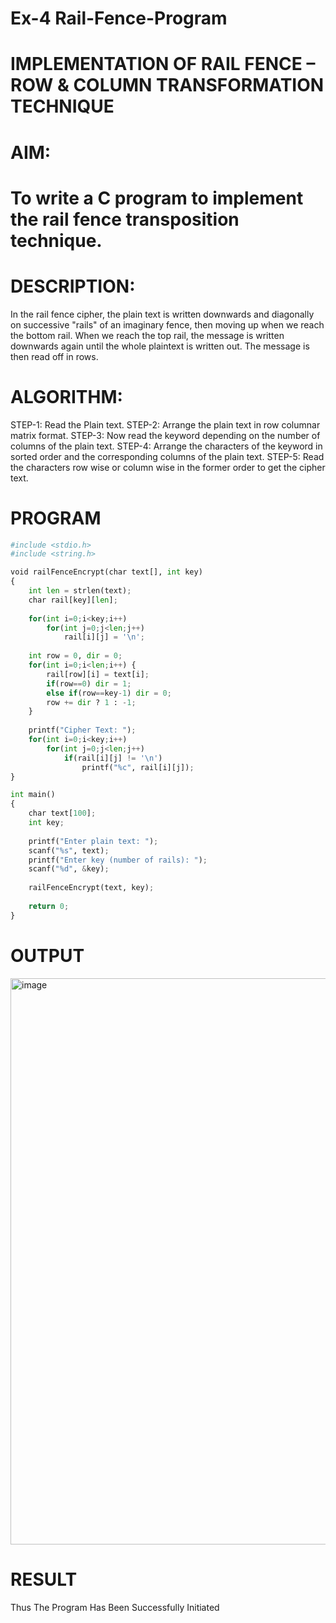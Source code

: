 # Ex-4 Rail-Fence-Program

# IMPLEMENTATION OF RAIL FENCE – ROW & COLUMN TRANSFORMATION TECHNIQUE

# AIM:

# To write a C program to implement the rail fence transposition technique.

# DESCRIPTION:

In the rail fence cipher, the plain text is written downwards and diagonally on successive "rails" of an imaginary fence, then moving up when we reach the bottom rail. When we reach the top rail, the message is written downwards again until the whole plaintext is written out. The message is then read off in rows.

# ALGORITHM:

STEP-1: Read the Plain text.
STEP-2: Arrange the plain text in row columnar matrix format.
STEP-3: Now read the keyword depending on the number of columns of the plain text.
STEP-4: Arrange the characters of the keyword in sorted order and the corresponding columns of the plain text.
STEP-5: Read the characters row wise or column wise in the former order to get the cipher text.

# PROGRAM
```python
#include <stdio.h>
#include <string.h>

void railFenceEncrypt(char text[], int key) 
{
    int len = strlen(text);
    char rail[key][len];
    
    for(int i=0;i<key;i++)
        for(int j=0;j<len;j++)
            rail[i][j] = '\n';
    
    int row = 0, dir = 0;
    for(int i=0;i<len;i++) {
        rail[row][i] = text[i];
        if(row==0) dir = 1;
        else if(row==key-1) dir = 0;
        row += dir ? 1 : -1;
    }
    
    printf("Cipher Text: ");
    for(int i=0;i<key;i++)
        for(int j=0;j<len;j++)
            if(rail[i][j] != '\n')
                printf("%c", rail[i][j]);
}

int main() 
{
    char text[100];
    int key;
    
    printf("Enter plain text: ");
    scanf("%s", text);
    printf("Enter key (number of rails): ");
    scanf("%d", &key);
    
    railFenceEncrypt(text, key);
    
    return 0;
}
```
# OUTPUT

<img width="1637" height="906" alt="image" src="https://github.com/user-attachments/assets/e50de88d-b023-457e-aad8-13b710490381" />


# RESULT

Thus The Program Has Been Successfully Initiated
